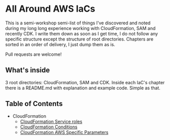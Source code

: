 # All Around AWS IaCs

This is a semi-workshop semi-list of things I've discovered and noted during my long long experience working with CloudFormation, SAM and recently CDK.
I write them down as soon as I get time, I do not follow any specific structure except the structure of root directories. Chapters are sorted in an order of delivery, I just dump them as is.

Pull requests are welcome!

## What's inside

3 root directories: CloudFormation, SAM and CDK. Inside each IaC's chapter there is a README.md with explanation and example code.
Simple as that.

## Table of Contents
- CloudFormation
  - [CloudFormation Service roles](CloudFormation/01-CloudFormationServiceRoles)
  - [CloudFormation Conditions](CloudFormation/02-CloudFormationConditions)
  - [CloudFormation AWS Specific Parameters](CloudFormation/03-CloudFormationAWSSpecificParameters)

